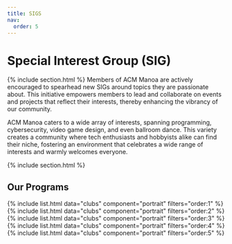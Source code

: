 ```yaml
---
title: SIGS
nav:
  order: 5
---
```


# Special Interest Group (SIG)

{% include section.html %}
Members of ACM Manoa are actively encouraged to spearhead new SIGs around topics they are passionate about. This initiative empowers members to lead and collaborate on events and projects that reflect their interests, thereby enhancing the vibrancy of our community.

ACM Manoa caters to a wide array of interests, spanning programming, cybersecurity, video game design, and even ballroom dance. This variety creates a community where tech enthusiasts and hobbyists alike can find their niche, fostering an environment that celebrates a wide range of interests and warmly welcomes everyone.

{% include section.html %}
## Our Programs

{% include list.html data="clubs" component="portrait" filters="order:1" %}
{% include list.html data="clubs" component="portrait" filters="order:2" %}
{% include list.html data="clubs" component="portrait" filters="order:3" %}
{% include list.html data="clubs" component="portrait" filters="order:4" %}
{% include list.html data="clubs" component="portrait" filters="order:5" %}
<!-- {% include list.html data="clubs" component="portrait" filters="order:6" %} -->